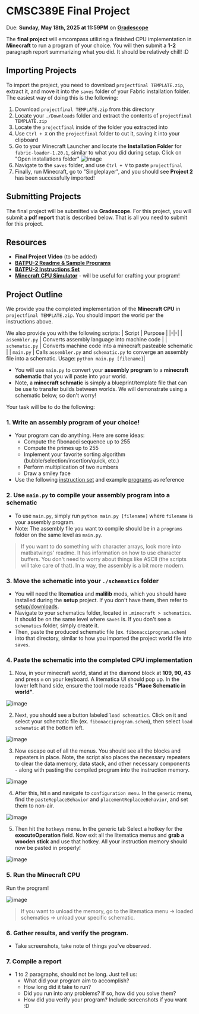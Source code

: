 # CMSC389E Final Project

Due: **Sunday, May 18th, 2025 at 11:59PM** on **[Gradescope](https://www.gradescope.com/courses/936971/assignments/6206143/)**

The **final project** will emcompass utilizing a finished CPU implementation in **Minecraft** to run a program of your choice. You will then submit a **1-2** paragraph report summarizing what you did. It should be relatively chill! :D

## Importing Projects
To import the project, you need to download `projectfinal TEMPLATE.zip`, extract it, and move it into the `saves` folder of your Fabric installation folder. The easiest way of doing this is the following:

1. Download `projectfinal TEMPLATE.zip` from this directory
2. Locate your `./Downloads` folder and extract the contents of `projectfinal TEMPLATE.zip`
3. Locate the `projectfinal` inside of the folder you extracted into
4. Use `Ctrl + X` on the `projectfinal` folder to cut it, saving it into your clipboard
5. Go to your Minecraft Launcher and locate the **Installation Folder** for `fabric-loader-1.20.1`, similar to what you did during setup. Click on "Open installations folder"
![image](https://hackmd.io/_uploads/B1PLvzvwJl.png)
5. Navigate to the `saves` folder, and use `Ctrl + V` to paste `projectfinal`
6. Finally, run Minecraft, go to "Singleplayer", and you should see **Project 2** has been successfully imported!


## Submitting Projects
The final project will be submitted via **Gradescope**. For this project, you will submit a **pdf report** that is described below. That is all you need to submit for this project.

## Resources

* **Final Project Video** (to be added)
* [**BATPU-2 Readme & Sample Programs**](https://github.com/mattbatwings/BatPU-2)
* [**BATPU-2 Instructions Set**](https://docs.google.com/spreadsheets/d/12urAGQ1eXuVUJTJ9l9LwMtBRvsr5gCwXs8DY92yWrZw/edit?usp=sharing)
* [**Minecraft CPU Simulator**](https://github.com/AdoHTQ/Batpu2-VM/releases) - will be useful for crafting your program!

## Project Outline

We provide you the completed implementation of the **Minecraft CPU** in `projectfinal TEMPLATE.zip`. You should import the world per the instructions above.

We also provide you with the following scripts:
| Script | Purpose |
|-|-|
| `assembler.py` | Converts assembly language into machine code |
| `schematic.py` | Converts machine code into a minecraft pasteable schematic |
| `main.py` | Calls `assembler.py` and `schematic.py` to converge an assembly file into a schematic. Usage: `python main.py [filename]`|

* You will use `main.py` to convert your **assembly program** to a **minecraft schematic** that you will paste into your world.
* Note, a **minecraft schmatic** is simply a blueprint/template file that can be use to transfer builds between worlds. We will demonstrate using a schematic below, so don't worry!

Your task will be to do the following:
### 1. Write an assembly program of your choice!
- Your program can do anything. Here are some ideas:
    - Compute the fibonacci sequence up to 255
    - Compute the primes up to 255
    - Implement your favorite sorting algorithm (bubble/selection/insertion/quick, etc.)
    - Perform multiplication of two numbers
    - Draw a smiley face
- Use the following [instruction set](https://docs.google.com/spreadsheets/d/12urAGQ1eXuVUJTJ9l9LwMtBRvsr5gCwXs8DY92yWrZw/edit?usp=sharing) and example [programs](https://github.com/mattbatwings/BatPU-2/tree/main/programs) as reference

### 2. Use `main.py` to compile your assembly program into a schematic
- To use `main.py`, simply run `python main.py [filename]` where `filename` is your assembly program.
- Note: The assembly file you want to compile should be in a `programs` folder on the same level as `main.py`.

> If you want to do something with character arrays, look more into matbatwings' readme. It has information on how to use character buffers. You don't need to worry about things like ASCII (the scripts will take care of that). In a way, the assembly is a bit more modern.

### 3. Move the schematic into your `./schematics` folder
- You will need the **litematica** and **malilib** mods, which you should have installed during the **setup** project. If you don't have them, then refer to [setup/downloads](https://github.com/umd-cmsc389e/spring25/tree/main/setup). 
- Navigate to your schematics folder, located in `.minecraft > schematics`. It should be on the same level where `saves` is. If you don't see a `schematics` folder, simply create it. 
- Then, paste the produced schematic file (ex. `fibonacciprogram.schem`) into that directory, similar to how you imported the project world file into `saves`.

### 4. Paste the schematic into the completed CPU implementation

1. Now, in your minecraft world, stand at the diamond block at **109, 90, 43** and press `m` on your keyboard. A litematica UI should pop up. In the lower left hand side, ensure the tool mode reads **"Place Schematic in world"**. 


![image](https://hackmd.io/_uploads/H1NxiGhggg.png)

2. Next, you should see a button labeled `load schematics`. Click on it and select your schematic file (ex. `fibonacciprogram.schem`), then select `load schematic` at the bottom left. 

![image](https://hackmd.io/_uploads/SyYQzxieee.png)

3. Now escape out of all the menus. You should see all the blocks and repeaters in place. Note, the script also places the necessary repeaters to clear the data memory, data stack, and other necessary components - along with pasting the compiled program into the instruction memory.


![image](https://hackmd.io/_uploads/H1w17xjlxg.png)


4. After this, hit `m` and navigate to `configuration menu`. In the `generic` menu, find the `pasteReplaceBehavior` and `placementReplaceeBehavior`, and set them to non-air.
   
![image](https://hackmd.io/_uploads/Hk3_pM3lel.png)

5. Then hit the `hotkeys` menu. In the generic tab Select a hotkey for the **executeOperation** field. Now exit all the litematica menus and **grab a wooden stick** and use that hotkey. All your instruction memory should now be pasted in properly!

![image](https://github.com/user-attachments/assets/b2a25d98-4b76-420d-8f9c-685159cc9d58)

### 5. Run the Minecraft CPU
Run the program!

![image](https://hackmd.io/_uploads/B1J2Vgjexx.png)

> If you want to unload the memory, go to the litematica menu -> loaded schematics -> unload your specific schematic.

### 6. Gather results, and verify the program.
- Take screenshots, take note of things you've observed.

### 7. Compile a report
- 1 to 2 paragraphs, should not be long. Just tell us:
    - What did your program aim to accomplish?
    - How long did it take to run?
    - Did you run into any problems? If so, how did you solve them?
    - How did you verify your program? Include screenshots if you want :D
